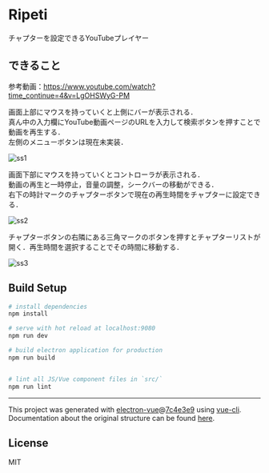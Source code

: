 # Ripeti

チャプターを設定できるYouTubeプレイヤー  

## できること

参考動画：https://www.youtube.com/watch?time_continue=4&v=LgOHSWyG-PM  

画面上部にマウスを持っていくと上側にバーが表示される．  
真ん中の入力欄にYouTube動画ページのURLを入力して検索ボタンを押すことで動画を再生する．  
左側のメニューボタンは現在未実装．  

![ss1](https://user-images.githubusercontent.com/15711514/37832404-d9c38772-2eeb-11e8-9f4d-593088d5c262.png)  

画面下部にマウスを持っていくとコントローラが表示される．  
動画の再生と一時停止，音量の調整，シークバーの移動ができる．  
右下の時計マークのチャプターボタンで現在の再生時間をチャプターに設定できる．  

![ss2](https://user-images.githubusercontent.com/15711514/37832427-e7ccf47a-2eeb-11e8-89d4-ade84a3086cb.png)  

チャプターボタンの右隣にある三角マークのボタンを押すとチャプターリストが開く．再生時間を選択することでその時間に移動する．  

![ss3](https://user-images.githubusercontent.com/15711514/37832443-f39cc672-2eeb-11e8-8ebf-686328dd63fb.png)  

## Build Setup

``` bash
# install dependencies
npm install

# serve with hot reload at localhost:9080
npm run dev

# build electron application for production
npm run build


# lint all JS/Vue component files in `src/`
npm run lint

```

---

This project was generated with [electron-vue](https://github.com/SimulatedGREG/electron-vue)@[7c4e3e9](https://github.com/SimulatedGREG/electron-vue/tree/7c4e3e90a772bd4c27d2dd4790f61f09bae0fcef) using [vue-cli](https://github.com/vuejs/vue-cli). Documentation about the original structure can be found [here](https://simulatedgreg.gitbooks.io/electron-vue/content/index.html).

## License
MIT
